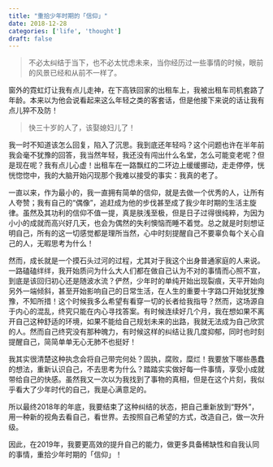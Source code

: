 ```yaml
---
title: "重拾少年时期的「信仰」"
date: 2018-12-28
categories: ['life', 'thought']
draft: false
---
```


> 不必太纠结于当下，也不必太忧虑未来，当你经历过一些事情的时候，眼前的风景已经和从前不一样了。

窗外的霓虹灯让我有点儿走神，在下高铁回家的出租车上，我被出租车司机套路了年龄。本来以为他会说看起来这么年轻之类的客套话，但是他接下来说的话让我有点儿猝不及防！

> 快三十岁的人了，该娶媳妇儿了！

我一时不知道该怎么回复，陷入了沉思。我到底还年轻吗？这个问题也许在半年前我会毫不犹豫的回答，我当然年轻，我还没有闯出什么名堂，怎么可能变老呢？但是现在呢？我有点儿心虚！出租车在一路飘红的二环边上缓缓挪动，走走停停，恍恍惚惚中，我的大脑开始闪现那个我难以接受的事实：我真的老了。

一直以来，作为最小的，我一直拥有简单的信仰，就是去做一个优秀的人，让所有人夸赞；我有自己的“偶像”，追赶成为他的步伐甚至成了我少年时期的生活主旋律。虽然及其功利的信仰不值一提，真是肤浅至极，但是日子过得很纯粹，为因为小小的成就而高兴好几天，也会为偶然的失利懊恼而睡不着觉。总之就是时刻想证明自己，所有的这一切感觉都是理所当然，心中时刻提醒自己不要辜负每个关心自己的人，无暇思考为什么！

然而，成长就是一个摸石头过河的过程，尤其对于我这个出身普通家庭的人来说。一路磕磕绊绊，我开始质问为什么大人们都在做自己认为不对的事情而心照不宣，到底是该回归初心还是随波水流？俨然，少年时的单纯开始出现裂痕，天平开始向另外一端倾斜，甚至开始影响自己的日常生活，在人生的重要十字路口开始犹犹豫豫，不知所措！这个时候我多么希望有看穿一切的长者给我指导？然而，这场源自于内心的混乱，终究只能在内心寻找答案。有时候连续好几个月，我在想如果不离开自己这种舒适的环境，如果不能给自己规划未来的出路，我就无法成为自己欣赏的人。然而自己终究没有那种魄力，有时候这样的纠结让我几度抑郁，同时也时刻提醒自己，简简单单无心无肺不也挺好！

我其实很清楚这种执念会将自己带完何处？固执，腐败，糜烂！我要放下哪些愚蠢的想法，重新认识自己，不去思考为什么？踏踏实实做好每一件事情，享受小成就带给自己的快感。虽然我又一次以为我找到了事物的真相，但是在这个片刻，我似乎看大了少年时代的自己，我是心满意足的。

所以最终2018年的年底，我要结束了这种纠结的状态，把自己重新放到“野外”，用一种新的视角去看自己，看世界。去按照自己希望的方式，改造自己，做一次升级。

因此，在2019年，我要更高效的提升自己的能力，做更多具备稀缺性和自我认同的事情，重拾少年时期的「信仰」！
